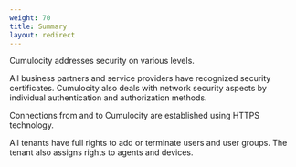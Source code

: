 ```yaml
---
weight: 70
title: Summary
layout: redirect
---
```


Cumulocity addresses security on various levels.

All business partners and service providers have recognized security certificates. Cumulocity also deals with network security aspects by individual authentication and authorization methods. 

Connections from and to Cumulocity are established using HTTPS technology.

All tenants have full rights to add or terminate users and user groups. The tenant also assigns rights to agents and devices.

